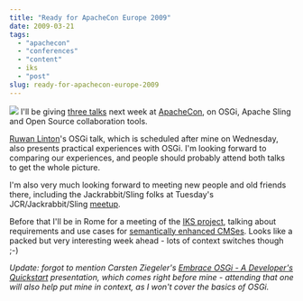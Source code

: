 ```yaml
---
title: "Ready for ApacheCon Europe 2009"
date: 2009-03-21
tags: 
  - "apachecon"
  - "conferences"
  - "content"
  - iks
  - "post"
slug: ready-for-apachecon-europe-2009
---
```


[![](http://eu.apachecon.com/page_attachments/0000/0121/234x60_basic.gif)](http://eu.apachecon.com/c/aceu2009/) I'll be giving [three talks](http://eu.apachecon.com/c/aceu2009/speakers/26) next week at [ApacheCon](http://eu.apachecon.com/c/aceu2009/), on OSGi, Apache Sling and Open Source collaboration tools.

[Ruwan Linton](http://eu.apachecon.com/c/aceu2009/speakers/211)'s OSGi talk, which is scheduled after mine on Wednesday, also presents practical experiences with OSGi. I'm looking forward to comparing our experiences, and people should probably attend both talks to get the whole picture.

I'm also very much looking forward to meeting new people and old friends there, including the Jackrabbit/Sling folks at Tuesday's JCR/Jackrabbit/Sling [meetup](http://www.eu.apachecon.com/c/aceu2009/about/meetups).

Before that I'll be in Rome for a meeting of the [IKS project](http://www.iks-project.eu/), talking about requirements and use cases for [semantically enhanced CMSes](http://grep.codeconsult.ch/2009/03/10/looking-for-use-cases-for-a-semantically-enhanced-cms/). Looks like a packed but very interesting week ahead - lots of context switches though ;-)

_Update: forgot to mention Carsten Ziegeler's [Embrace OSGi - A Developer's Quickstart](http://www.eu.apachecon.com/c/aceu2009/sessions/130) presentation, which comes right before mine - attending that one will also help put mine in context, as I won't cover the basics of OSGi._
